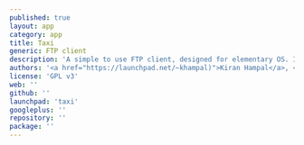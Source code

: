 ```yaml
---
published: true
layout: app
category: app
title: Taxi
generic: FTP client
description: 'A simple to use FTP client, designed for elementary OS. It nails the simple use case of transferring files to a remote server using a two-pane layout.'
authors: '<a href="https://launchpad.net/~khampal)">Kiran Hampal</a>, <a href="https://launchpad.net/~danrabbit">Daniel Fore</a>'
license: 'GPL v3'
web: ''
github: ''
launchpad: 'taxi'
googleplus: ''
repository: ''
package: ''
---
```

